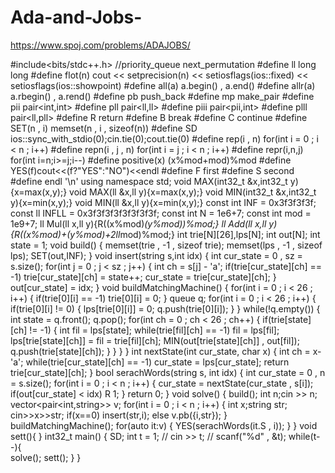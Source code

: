 # Ada-and-Jobs-
 https://www.spoj.com/problems/ADAJOBS/





#include<bits/stdc++.h>
//priority_queue next_permutation
#define ll long long
#define flot(n) cout << setprecision(n) << setiosflags(ios::fixed) << setiosflags(ios::showpoint)
#define all(a) a.begin() , a.end()
#define allr(a) a.rbegin() , a.rend()
#define pb push_back
#define mp make_pair
#define pii pair<int,int>
#define pll pair<ll,ll>
#define piii pair<pii,int>
#define plll pair<ll,pll>
#define R return
#define B break
#define C continue
#define SET(n , i) memset(n , i , sizeof(n))
#define SD ios::sync_with_stdio(0);cin.tie(0);cout.tie(0)
#define rep(i , n) for(int i = 0 ; i < n ; i++)
#define repn(i , j , n) for(int i = j ; i < n ; i++)
#define repr(i,n,j) for(int i=n;i>=j;i--)
#define positive(x) (x%mod+mod)%mod
#define YES(f)cout<<(f?"YES":"NO")<<endl
#define F first
#define S second
#define endl '\n'
using namespace std;
void MAX(int32_t &x,int32_t y){x=max(x,y);}
void MAX(ll &x,ll y){x=max(x,y);}
void MIN(int32_t &x,int32_t y){x=min(x,y);}
void MIN(ll &x,ll y){x=min(x,y);}
const int INF = 0x3f3f3f3f;
const ll INFLL = 0x3f3f3f3f3f3f3f3f;
const int N = 1e6+7;
const int mod = 1e9+7;
ll Mul(ll x,ll y){R((x%mod)*(y%mod))%mod;}
ll Add(ll x,ll y){R((x%mod)+(y%mod)+2ll*mod)%mod;}
int trie[N][26],lps[N];
int out[N];
int state = 1;
void build() {
    memset(trie , -1 , sizeof trie);
    memset(lps , -1 , sizeof lps);
    SET(out,INF);
}
void insert(string s,int idx) {
    int cur_state = 0 , sz = s.size();
    for(int j = 0 ; j < sz ; j++) {
        int ch = s[j] - 'a';
        if(trie[cur_state][ch] == -1) 
            trie[cur_state][ch] = state++;
        cur_state = trie[cur_state][ch];
    }
    out[cur_state] = idx;
}
void buildMatchingMachine() {
    for(int i = 0 ; i < 26 ; i++) {
        if(trie[0][i] == -1) 
            trie[0][i] = 0;
    }
    queue<int> q;
    for(int i = 0 ; i < 26 ; i++) {
        if(trie[0][i] != 0) {
            lps[trie[0][i]] = 0;
            q.push(trie[0][i]);
        }
    }
    while(!q.empty()) {
        int state = q.front();
        q.pop();
        for(int ch = 0 ; ch < 26 ; ch++) {
            if(trie[state][ch] != -1) {
                int fil = lps[state];
                while(trie[fil][ch] == -1) 
                    fil = lps[fil];
                lps[trie[state][ch]] = fil = trie[fil][ch];
                MIN(out[trie[state][ch]] , out[fil]); 
                q.push(trie[state][ch]);
            }
        }
    }
}
int nextState(int cur_state, char x) {
    int ch = x-'a';
    while(trie[cur_state][ch] == -1)
        cur_state = lps[cur_state];
    return trie[cur_state][ch];
}
bool serachWords(string s, int idx) {
    int cur_state = 0 , n = s.size();
    for(int i = 0 ; i < n ; i++) {
        cur_state = nextState(cur_state , s[i]);
        if(out[cur_state] < idx) R 1;
    }
    return 0;
}
void solve() {
    build();
    int n;cin >> n;
    vector<pair<int,string>> v;
    for(int i = 0 ; i < n ; i++) {
        int x;string str;
        cin>>x>>str;
        if(x==0) insert(str,i);
        else v.pb({i,str}); 
    }
    buildMatchingMachine();
    for(auto it:v) {
        YES(serachWords(it.S , i));
    }
}
void sett(){
}
int32_t main() {
    SD;
    int t = 1;
    // cin >> t;
    // scanf("%d" , &t);
    while(t--){  
        solve();
        sett();
    }
}
